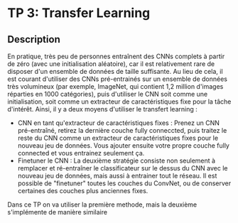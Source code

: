 # TP 3: Transfer Learning

## Description

En pratique, très peu de personnes entraînent des CNNs complets à partir de zéro (avec une initialisation aléatoire), car il est relativement rare de disposer d'un ensemble de données de taille suffisante. Au lieu de cela, il est courant d'utiliser des CNNs pré-entrainés sur un ensemble de données très volumineux (par exemple, ImageNet, qui contient 1,2 million d'images réparties en 1000 catégories), puis d'utiliser le CNN soit comme une initialisation, soit comme un extracteur de caractéristiques fixe pour la tâche d'intérêt. Ainsi, il y a deux moyens d'utiliser le transfert learning :

- CNN en tant qu'extracteur de caractéristiques fixes : Prenez un CNN pré-entraîné, retirez la dernière couche fully conneccted, puis traitez le reste du CNN comme un extracteur de caractéristiques fixes pour le nouveau jeu de données. Vous ajouter ensuite votre propre couche fully connected et vous entrainez seulement ça.
- Finetuner le CNN : La deuxième stratégie consiste non seulement à remplacer et ré-entraîner le classificateur sur le dessus du CNN avec le nouveau jeu de données, mais aussi à entrainer tout le réseau. Il est possible de "finetuner" toutes les couches du ConvNet, ou de conserver certaines des couches plus anciennes fixes.

Dans ce TP on va utiliser la première methode, mais la deuxième s'implémente de manière similaire

